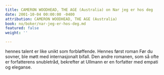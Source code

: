 ```yaml
---
title: CAMERON WOODHEAD, THE AGE (Australia) on Nar jeg er hos deg
date: 2001-10-04 00:00:00 -0400
attribution: CAMERON WOODHEAD, THE AGE (Australia)
book: no/boker/nar-jeg-er-hos-deg.md
featured: false
weight: ''

---
```

hennes talent er like unikt som forbløffende. Hennes først roman Før du sovner, ble møtt med internasjonalt bifall. Den andre romanen, som så ofte er forfatterens snubletråd, bekrefter at Ullmann er en forfatter med empati og eleganse.